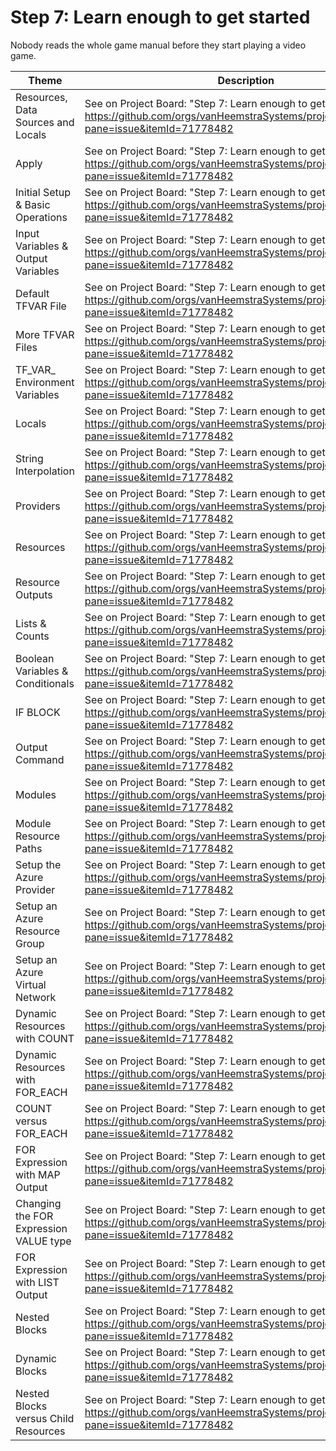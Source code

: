 # Step 7: Learn enough to get started

Nobody reads the whole game manual before they start playing a video game.

| Theme | Description |
| -- | -- |
| Resources, Data Sources and Locals | See on Project Board: "Step 7: Learn enough to get started" at https://github.com/orgs/vanHeemstraSystems/projects/38/views/1?pane=issue&itemId=71778482 |
| Apply | See on Project Board: "Step 7: Learn enough to get started" at https://github.com/orgs/vanHeemstraSystems/projects/38/views/1?pane=issue&itemId=71778482 |
| Initial Setup & Basic Operations | See on Project Board: "Step 7: Learn enough to get started" at https://github.com/orgs/vanHeemstraSystems/projects/38/views/1?pane=issue&itemId=71778482 |
| Input Variables & Output Variables | See on Project Board: "Step 7: Learn enough to get started" at https://github.com/orgs/vanHeemstraSystems/projects/38/views/1?pane=issue&itemId=71778482 |
| Default TFVAR File | See on Project Board: "Step 7: Learn enough to get started" at https://github.com/orgs/vanHeemstraSystems/projects/38/views/1?pane=issue&itemId=71778482 |
| More TFVAR Files | See on Project Board: "Step 7: Learn enough to get started" at https://github.com/orgs/vanHeemstraSystems/projects/38/views/1?pane=issue&itemId=71778482 |
| TF_VAR_ Environment Variables | See on Project Board: "Step 7: Learn enough to get started" at https://github.com/orgs/vanHeemstraSystems/projects/38/views/1?pane=issue&itemId=71778482 |
| Locals | See on Project Board: "Step 7: Learn enough to get started" at https://github.com/orgs/vanHeemstraSystems/projects/38/views/1?pane=issue&itemId=71778482 |
| String Interpolation | See on Project Board: "Step 7: Learn enough to get started" at https://github.com/orgs/vanHeemstraSystems/projects/38/views/1?pane=issue&itemId=71778482 |
| Providers | See on Project Board: "Step 7: Learn enough to get started" at https://github.com/orgs/vanHeemstraSystems/projects/38/views/1?pane=issue&itemId=71778482 |
| Resources | See on Project Board: "Step 7: Learn enough to get started" at https://github.com/orgs/vanHeemstraSystems/projects/38/views/1?pane=issue&itemId=71778482 |
| Resource Outputs | See on Project Board: "Step 7: Learn enough to get started" at https://github.com/orgs/vanHeemstraSystems/projects/38/views/1?pane=issue&itemId=71778482 |
| Lists & Counts | See on Project Board: "Step 7: Learn enough to get started" at https://github.com/orgs/vanHeemstraSystems/projects/38/views/1?pane=issue&itemId=71778482 |
| Boolean Variables & Conditionals | See on Project Board: "Step 7: Learn enough to get started" at https://github.com/orgs/vanHeemstraSystems/projects/38/views/1?pane=issue&itemId=71778482 |
| IF BLOCK | See on Project Board: "Step 7: Learn enough to get started" at https://github.com/orgs/vanHeemstraSystems/projects/38/views/1?pane=issue&itemId=71778482 |
| Output Command | See on Project Board: "Step 7: Learn enough to get started" at https://github.com/orgs/vanHeemstraSystems/projects/38/views/1?pane=issue&itemId=71778482 |
| Modules | See on Project Board: "Step 7: Learn enough to get started" at https://github.com/orgs/vanHeemstraSystems/projects/38/views/1?pane=issue&itemId=71778482 |
| Module Resource Paths | See on Project Board: "Step 7: Learn enough to get started" at https://github.com/orgs/vanHeemstraSystems/projects/38/views/1?pane=issue&itemId=71778482 |
| Setup the Azure Provider | See on Project Board: "Step 7: Learn enough to get started" at https://github.com/orgs/vanHeemstraSystems/projects/38/views/1?pane=issue&itemId=71778482 |
| Setup an Azure Resource Group | See on Project Board: "Step 7: Learn enough to get started" at https://github.com/orgs/vanHeemstraSystems/projects/38/views/1?pane=issue&itemId=71778482 |
| Setup an Azure Virtual Network | See on Project Board: "Step 7: Learn enough to get started" at https://github.com/orgs/vanHeemstraSystems/projects/38/views/1?pane=issue&itemId=71778482 |
| Dynamic Resources with COUNT | See on Project Board: "Step 7: Learn enough to get started" at https://github.com/orgs/vanHeemstraSystems/projects/38/views/1?pane=issue&itemId=71778482 |
| Dynamic Resources with FOR_EACH | See on Project Board: "Step 7: Learn enough to get started" at https://github.com/orgs/vanHeemstraSystems/projects/38/views/1?pane=issue&itemId=71778482 |
| COUNT versus FOR_EACH | See on Project Board: "Step 7: Learn enough to get started" at https://github.com/orgs/vanHeemstraSystems/projects/38/views/1?pane=issue&itemId=71778482 |
| FOR Expression with MAP Output | See on Project Board: "Step 7: Learn enough to get started" at https://github.com/orgs/vanHeemstraSystems/projects/38/views/1?pane=issue&itemId=71778482 |
| Changing the FOR Expression VALUE type | See on Project Board: "Step 7: Learn enough to get started" at https://github.com/orgs/vanHeemstraSystems/projects/38/views/1?pane=issue&itemId=71778482 |
| FOR Expression with LIST Output | See on Project Board: "Step 7: Learn enough to get started" at https://github.com/orgs/vanHeemstraSystems/projects/38/views/1?pane=issue&itemId=71778482 |
| Nested Blocks | See on Project Board: "Step 7: Learn enough to get started" at https://github.com/orgs/vanHeemstraSystems/projects/38/views/1?pane=issue&itemId=71778482 |
| Dynamic Blocks | See on Project Board: "Step 7: Learn enough to get started" at https://github.com/orgs/vanHeemstraSystems/projects/38/views/1?pane=issue&itemId=71778482 |
| Nested Blocks versus Child Resources | See on Project Board: "Step 7: Learn enough to get started" at https://github.com/orgs/vanHeemstraSystems/projects/38/views/1?pane=issue&itemId=71778482 |
